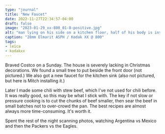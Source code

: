 ```yaml
---
type: "journal"
title: "New Faucet"
date: 2022-11-27T22:34:57-04:00
draft: false
image: "2023-01-29_xx-800_01-8-positive.jpg"
alt: "man lying on his side on a kitchen floor, half of his body is inside of the lower cabinets"
caption: "28mm Elmarit ASPH / Kodak XX @ 800"
tags:
- leica
- kodakxx
---
```


Braved Costco on a Sunday. The house is severely lacking in Christmas decorations. We found a small tree to put beside the front door (not pictured.) We also got a new faucet for the kitchen sink (also not pictured, but here is Mitch installing it.) 

Later I made some chili with stew beef, which I've not used for chili before. It was really good, so this may be what I stick with. The key if not slow or pressure cooking is to cut the chunks of beef smaller, then sear the beef in small batches not to over-crowd the pan. The best recipes are almost always more time-consuming. It's worth it.

Spent the rest of the night scanning photos, watching Argentina vs Mexico and then the Packers vs the Eagles.
